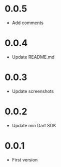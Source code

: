 # 0.0.5

- Add comments

# 0.0.4

- Update README.md

# 0.0.3

- Update screenshots

# 0.0.2

- Update min Dart SDK

# 0.0.1

- First version